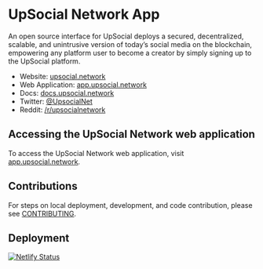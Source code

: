 # UpSocial Network App

An open source interface for UpSocial deploys a secured, decentralized, scalable, and unintrusive version of today’s social media on the blockchain, empowering any platform user to become a creator by simply signing up to the UpSocial platform.

- Website: [upsocial.network](http://upsocial.network/)
- Web Application: [app.upsocial.network](https://app.upsocial.network)
- Docs: [docs.upsocial.network](https://docs.upsocial.network)
- Twitter: [@UpsocialNet](https://twitter.com/UpsocialNet)
- Reddit: [/r/upsocialnetwork](https://www.reddit.com/r/upsocialnetwork)

## Accessing the UpSocial Network web application

To access the UpSocial Network web application, visit [app.upsocial.network](https://app.upsocial.network).

## Contributions

For steps on local deployment, development, and code contribution, please see [CONTRIBUTING](./CONTRIBUTING.md).

## Deployment

[![Netlify Status](https://api.netlify.com/api/v1/badges/c9b8ce26-2fd7-497f-8aaf-51d1fea5291d/deploy-status)](https://app.netlify.com/sites/unruffled-snyder-b2165b/deploys)
